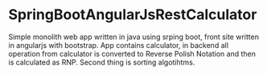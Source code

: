 # SpringBootAngularJsRestCalculator

Simple monolith web app written in java using srping boot, front site written in angularjs with bootstrap. 
App contains calculator, in backend all operation from calculator is converted to Reverse Polish Notation and then is calculated as RNP.
Second thing is sorting algotihtms. 
